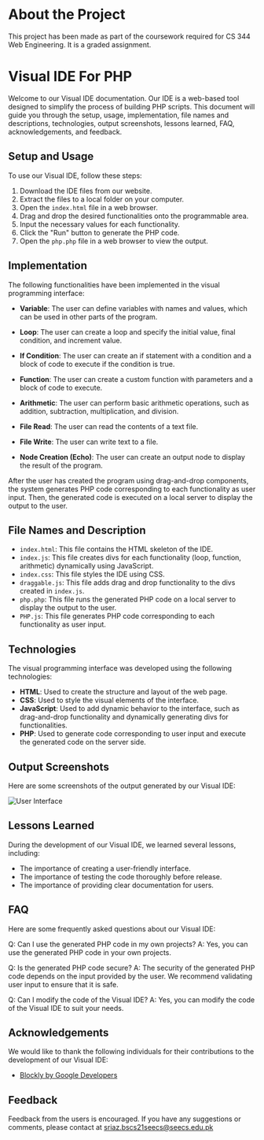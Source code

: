 # About the Project
This project has been made as part of the coursework required for CS 344 Web Engineering. It is a graded assignment.


# Visual IDE For PHP

Welcome to our Visual IDE documentation. Our IDE is a web-based tool designed to simplify the process of building PHP scripts. This document will guide you through the setup, usage, implementation, file names and descriptions, technologies, output screenshots, lessons learned, FAQ, acknowledgements, and feedback.

## Setup and Usage

To use our Visual IDE, follow these steps:

1. Download the IDE files from our website.
2. Extract the files to a local folder on your computer.
3. Open the `index.html` file in a web browser.
4. Drag and drop the desired functionalities onto the programmable area.
5. Input the necessary values for each functionality.
6. Click the "Run" button to generate the PHP code.
7. Open the `php.php` file in a web browser to view the output.

## Implementation

The following functionalities have been implemented in the visual programming interface:

- **Variable**: The user can define variables with names and values, which can be used in other parts of the program.

- **Loop**: The user can create a loop and specify the initial value, final condition, and increment value.

- **If Condition**: The user can create an if statement with a condition and a block of code to execute if the condition is true.

- **Function**: The user can create a custom function with parameters and a block of code to execute.

- **Arithmetic**: The user can perform basic arithmetic operations, such as addition, subtraction, multiplication, and division.

- **File Read**: The user can read the contents of a text file.

- **File Write**: The user can write text to a file.

- **Node Creation (Echo)**: The user can create an output node to display the result of the program.

After the user has created the program using drag-and-drop components, the system generates PHP code corresponding to each functionality as user input. Then, the generated code is executed on a local server to display the output to the user.

## File Names and Description

- `index.html`: This file contains the HTML skeleton of the IDE.
- `index.js`: This file creates divs for each functionality (loop, function, arithmetic) dynamically using JavaScript.
- `index.css`: This file styles the IDE using CSS.
- `draggable.js`: This file adds drag and drop functionality to the divs created in `index.js`.
- `php.php`: This file runs the generated PHP code on a local server to display the output to the user.
- `PHP.js`: This file generates PHP code corresponding to each functionality as user input.

## Technologies

The visual programming interface was developed using the following technologies:

- **HTML**: Used to create the structure and layout of the web page.
- **CSS**: Used to style the visual elements of the interface.
- **JavaScript**: Used to add dynamic behavior to the interface, such as drag-and-drop functionality and dynamically generating divs for functionalities.
- **PHP**: Used to generate code corresponding to user input and execute the generated code on the server side.

## Output Screenshots

Here are some screenshots of the output generated by our Visual IDE:

![User Interface](path/to/image.png "User Interface")

## Lessons Learned

During the development of our Visual IDE, we learned several lessons, including:

- The importance of creating a user-friendly interface.
- The importance of testing the code thoroughly before release.
- The importance of providing clear documentation for users.

## FAQ

Here are some frequently asked questions about our Visual IDE:

Q: Can I use the generated PHP code in my own projects?
A: Yes, you can use the generated PHP code in your own projects.

Q: Is the generated PHP code secure?
A: The security of the generated PHP code depends on the input provided by the user. We recommend validating user input to ensure that it is safe.

Q: Can I modify the code of the Visual IDE?
A: Yes, you can modify the code of the Visual IDE to suit your needs.

## Acknowledgements

We would like to thank the following individuals for their contributions to the development of our Visual IDE:

- [Blockly by Google Developers](https://developers.google.com/blockly/)

## Feedback

Feedback from the users is encouraged. If you have any suggestions or comments, please contact at sriaz.bscs21seecs@seecs.edu.pk
